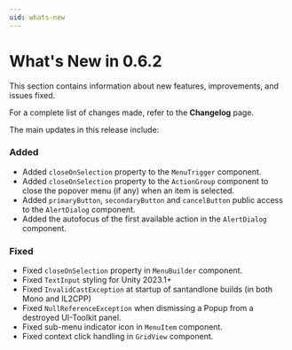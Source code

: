 ```yaml
---
uid: whats-new
---
```


# What's New in **0.6.2**

This section contains information about new features, improvements, and issues fixed.

For a complete list of changes made, refer to the **Changelog** page.

The main updates in this release include:

### Added 

- Added `closeOnSelection` property to the `MenuTrigger` component.
- Added `closeOnSelection` property to the `ActionGroup` component to close the popover menu (if any) when an item is selected.
- Added `primaryButton`, `secondaryButton` and `cancelButton` public access to the `AlertDialog` component.
- Added the autofocus of the first available action in the `AlertDialog` component.

### Fixed

- Fixed `closeOnSelection` property in `MenuBuilder` component.
- Fixed `TextInput` styling for Unity 2023.1+
- Fixed `InvalidCastException` at startup of santandlone builds (in both Mono and IL2CPP)
- Fixed `NullReferenceException` when dismissing a Popup from a destroyed UI-Toolkit panel.
- Fixed sub-menu indicator icon in `MenuItem` component.
- Fixed context click handling in `GridView` component.